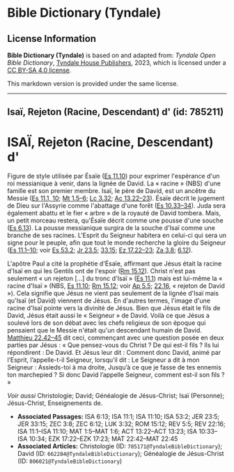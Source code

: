# Bible Dictionary (Tyndale)

## License Information

**Bible Dictionary (Tyndale)** is based on and adapted from: _Tyndale Open Bible Dictionary_, [Tyndale House Publishers](https://tyndaleopenresources.com/), 2023, which is licensed under a [CC BY-SA 4.0 license](https://creativecommons.org/licenses/by-sa/4.0/legalcode.en).

This markdown version is provided under the same license.



--------------------------------

## Isaï, Rejeton (Racine, Descendant) d' (id: 785211)

ISAÏ, Rejeton (Racine, Descendant) d'
=====================================

Figure de style utilisée par Ésaïe ([Es 11\.10](https://ref.ly/Isa11:10)) pour exprimer l'espérance d'un roi messianique à venir, dans la lignée de David. La « racine » (NBS) d'une famille est son premier membre. Isaï, le père de David, est un ancêtre du Messie ([Es 11\.1, 10](https://ref.ly/Isa11:1,Isa11:10); [Mt 1\.5–6](https://ref.ly/Matt1:5-Matt1:6); [Lc 3\.32](https://ref.ly/Luke3:32); [Ac 13\.22–23](https://ref.ly/Acts13:22-Acts13:23)). Ésaïe décrit le jugement de Dieu sur l'Assyrie comme l'abattage d'une forêt ([Es 10\.33–34](https://ref.ly/Isa10:33-Isa10:34)). Juda sera également abattu et le fier « arbre » de la royauté de David tombera. Mais, un petit morceau restera, qu'Ésaïe décrit comme une pousse d'une souche ([Es 6\.13](https://ref.ly/Isa6:13)). La pousse messianique surgira de la souche d'Isaï comme une branche de ses racines. L'Esprit du Seigneur habitera en celui\-ci qui sera un signe pour le peuple, afin que tout le monde recherche la gloire du Seigneur ([Es 11\.1–10](https://ref.ly/Isa11:1-Isa11:10); voir [Es 53\.2](https://ref.ly/Isa53:2); [Jr 23\.5](https://ref.ly/Jer23:5); [33\.15](https://ref.ly/Jer33:15); [Ez 17\.22–23](https://ref.ly/Ezek17:22-Ezek17:23); [Za 3\.8](https://ref.ly/Zech3:8); [6\.12](https://ref.ly/Zech6:12)).

L'apôtre Paul a cité la prophétie d'Ésaïe, affirmant que Jésus était la racine d'Isaï en qui les Gentils ont de l'espoir ([Rm 15\.12](https://ref.ly/Rom15:12)). Christ n'est pas seulement « un rejeton \[...] du tronc d'Isaï » ([Es 11\.1](https://ref.ly/Isa11:1)) mais est lui\-même la « racine d'Isaï » (NBS, [Es 11\.10](https://ref.ly/Isa11:10); [Rm 15\.12](https://ref.ly/Rom15:12); voir [Ap 5\.5](https://ref.ly/Rev5:5); [22\.16](https://ref.ly/Rev22:16), « rejeton de David »). Cela signifie que Jésus ne vient pas seulement de la lignée d'Isaï mais qu'Isaï (et David) viennent de Jésus. En d'autres termes, l'image d'une racine d'Isaï pointe vers la divinité de Jésus. Bien que Jésus était le fils de David, Jésus était aussi le « Seigneur » de David. Voilà ce que Jésus a soulevé lors de son débat avec les chefs religieux de son époque qui pensaient que le Messie n'était qu'un descendant humain de David. [Matthieu 22\.42–45](https://ref.ly/Matt22:42-Matt22:45) dit ceci, commençant avec une question posée en deux parties par Jésus : « Que pensez\-vous du Christ ? De qui est\-il fils ? Ils lui répondirent : De David. Et Jésus leur dit : Comment donc David, animé par l’Esprit, l’appelle\-t\-il Seigneur, lorsqu’il dit : Le Seigneur a dit à mon Seigneur : Assieds\-toi à ma droite, Jusqu’à ce que je fasse de tes ennemis ton marchepied ? Si donc David l’appelle Seigneur, comment est\-il son fils ? »

*Voir aussi* Christologie; David; Généalogie de Jésus\-Christ; Isaï (Personne); Jésus\-Christ, Enseignements de.

* **Associated Passages:** ISA 6:13; ISA 11:1; ISA 11:10; ISA 53:2; JER 23:5; JER 33:15; ZEC 3:8; ZEC 6:12; LUK 3:32; ROM 15:12; REV 5:5; REV 22:16; ISA 11:1–ISA 11:10; MAT 1:5–MAT 1:6; ACT 13:22–ACT 13:23; ISA 10:33–ISA 10:34; EZK 17:22–EZK 17:23; MAT 22:42–MAT 22:45
* **Associated Articles:** Christologie (ID: `785171@TyndaleBibleDictionary`); David (ID: `662284@TyndaleBibleDictionary`); Généalogie de Jésus-Christ (ID: `806021@TyndaleBibleDictionary`)

